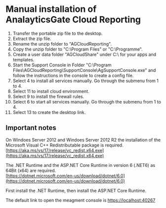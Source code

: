 # Manual installation of AnalayticsGate Cloud Reporting

1. Transfer the portable zip file to the desktop.
2. Extract the zip file.
3. Rename the unzip folder to "AGCloudReporting".
4. Copy the unzip folder to "C:\Program Files" or "C:\Programme".
5. Create a user data folder "AGCloudShare" under C:\ for your apps and templates.
6. Start the Support Console in Folder "C:\Program Files\AGCloudReporting\SupportConsole\AgSupportConsole.exe" and follow the instructions in the console to create a config file.
7. Select 4 to install all services manually. Go through the submenu from 1 to 4.
8. Select 11 to install cloud environment.
9. Select 9 to install the firewall rules.
10. Select 6 to start all services manually. Go through the submenu from 1 to 4.
11. Select 13 to create the desktop link.

## Important notes

On Windoes Server 2012 and Windoes Server 2012 R2 the installation of the Microsoft Visual C++ Redistributable package is required.
[https://aka.ms/vs/17/release/vc_redist.x64.exe](https://aka.ms/vs/17/release/vc_redist.x64.exe)

The .NET Runtime and the ASP.NET Core Runtime in version 6 (.NET6) as 64Bit (x64) are required.  
[https://dotnet.microsoft.com/en-us/download/dotnet/6.0](https://dotnet.microsoft.com/en-us/download/dotnet/6.0)

First install the .NET Runtime, then install the ASP.NET Core Runtime.

The default link to open the meagment console is [https://localhost:40267](https://localhost:40267)
